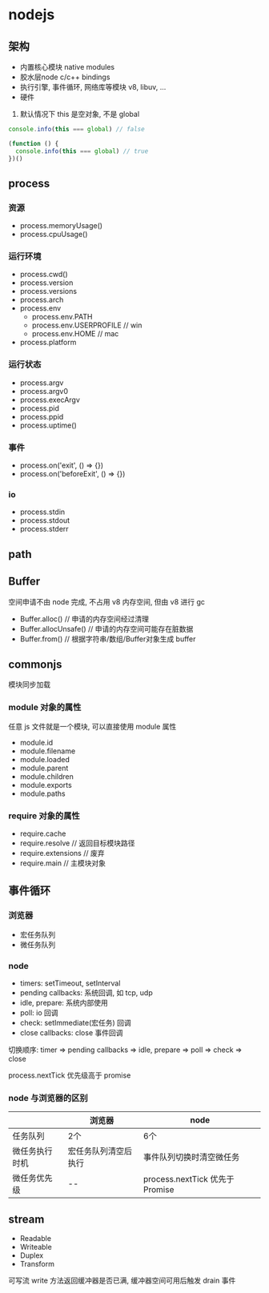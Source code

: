 # nodejs

## 架构

- 内置核心模块 native modules
- 胶水层node c/c++ bindings
- 执行引擎, 事件循环, 网络库等模块 v8, libuv, ...
- 硬件

1. 默认情况下 this 是空对象, 不是 global

```javascript
console.info(this === global) // false

(function () {
  console.info(this === global) // true
})()
```

## process

### 资源

- process.memoryUsage()
- process.cpuUsage()

### 运行环境

- process.cwd()
- process.version
- process.versions
- process.arch
- process.env
  - process.env.PATH
  - process.env.USERPROFILE // win
  - process.env.HOME // mac
- process.platform

### 运行状态

- process.argv
- process.argv0
- process.execArgv
- process.pid
- process.ppid
- process.uptime()

### 事件

- process.on('exit', () => {})
- process.on('beforeExit', () => {})

### io

- process.stdin
- process.stdout
- process.stderr

## path

## Buffer

空间申请不由 node 完成, 不占用 v8 内存空间, 但由 v8 进行 gc

- Buffer.alloc() // 申请的内存空间经过清理
- Buffer.allocUnsafe() // 申请的内存空间可能存在脏数据
- Buffer.from() // 根据字符串/数组/Buffer对象生成 buffer

## commonjs

模块同步加载

### module 对象的属性

任意 js 文件就是一个模块, 可以直接使用 module 属性

- module.id
- module.filename
- module.loaded
- module.parent
- module.children
- module.exports
- module.paths

### require 对象的属性

- require.cache
- require.resolve // 返回目标模块路径
- require.extensions // 废弃
- require.main // 主模块对象

## 事件循环

### 浏览器

- 宏任务队列
- 微任务队列

### node

- timers: setTimeout, setInterval
- pending callbacks: 系统回调, 如 tcp, udp
- idle, prepare: 系统内部使用
- poll: io 回调
- check: setImmediate(宏任务) 回调
- close callbacks: close 事件回调

切换顺序: timer => pending callbacks => idle, prepare => poll => check => close

process.nextTick 优先级高于 promise

### node 与浏览器的区别

|        |  浏览器  |  node  |
|--------|---------|---------|
|任务队列 |   2个   |   6个   |
|微任务执行时机|宏任务队列清空后执行|事件队列切换时清空微任务|
|微任务优先级|--|process.nextTick 优先于 Promise|

## stream

- Readable
- Writeable
- Duplex
- Transform

可写流 write 方法返回缓冲器是否已满, 缓冲器空间可用后触发 drain 事件
